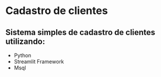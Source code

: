 # Cadastro de clientes
## Sistema simples de cadastro de clientes utilizando:
 - Python
 - Streamlit Framework
 - Msql 


